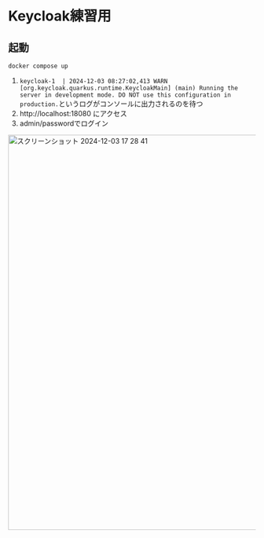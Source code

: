 # Keycloak練習用

## 起動
```
docker compose up
```

1. `keycloak-1  | 2024-12-03 08:27:02,413 WARN  [org.keycloak.quarkus.runtime.KeycloakMain] (main) Running the server in development mode. DO NOT use this configuration in production.`というログがコンソールに出力されるのを待つ
2. http://localhost:18080 にアクセス
3. admin/passwordでログイン

<img width="805" alt="スクリーンショット 2024-12-03 17 28 41" src="https://github.com/user-attachments/assets/c11b5f67-3b50-49dc-9423-3715d4ce04a7">
